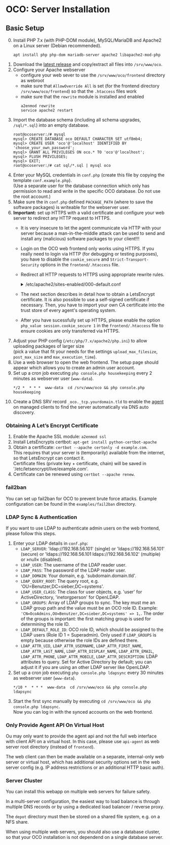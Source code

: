 # OCO: Server Installation

## Basic Setup
0. Install PHP 7.x (with PHP-DOM module), MySQL/MariaDB and Apache2 on a Linux server (Debian recommended).
   ```
   apt install php php-dom mariadb-server apache2 libapache2-mod-php
   ```
1. Download the [latest release](https://github.com/schorschii/oco-server/releases) and copy/extract all files into `/srv/www/oco`.
2. Configure your Apache webserver
   - configure your web sever to use the `/srv/www/oco/frontend` directory as webroot
   - make sure that `AllowOverride All` is set (for the frontend directory `/srv/www/oco/frontend`) so that the `.htaccess` files work
   - make sure that the `rewrite` module is installed and enabled
     ```
     a2enmod rewrite
     service apache2 restart
     ```
3. Import the database schema (including all schema upgrades, `/sql/*.sql`) into an empty database.
   ```
   root@ocoserver:/# mysql
   mysql> CREATE DATABASE oco DEFAULT CHARACTER SET utf8mb4;
   mysql> CREATE USER 'oco'@'localhost' IDENTIFIED BY 'choose_your_own_password';
   mysql> GRANT ALL PRIVILEGES ON oco.* TO 'oco'@'localhost';
   mysql> FLUSH PRIVILEGES;
   mysql> EXIT;
   root@ocoserver:/# cat sql/*.sql | mysql oco
   ```
4. Enter your MySQL credentials in `conf.php` (create this file by copying the template `conf.example.php`).  
   (Use a separate user for the database connection which only has permission to read and write in the specific OCO database. Do not use the root account.)
5. Make sure the in `conf.php` defined `PACKAGE_PATH` (where to save the software packages) is writeable for the webserver user.
6. **Important:** set up HTTPS with a valid certificate and configure your web server to redirect any HTTP request to HTTPS.
   - It is very insecure to let the agent communicate via HTTP with your server because a man-in-the-middle attack can be used to send and install any (malicious) software packages to your client!!!
   - Login on the OCO web frontend only works using HTTPS. If you really need to login via HTTP (for debugging or testing purposes), you have to disable the `cookie_secure` and `Strict-Transport-Security` options in the `frontend/.htaccess` file.
   - Redirect all HTTP requests to HTTPS using appropriate rewrite rules.  
     <details>
     <summary>/etc/apache2/sites-enabled/000-default.conf</summary>

     ```
     <VirtualHost *:80>
        .....
        DocumentRoot /srv/www/oco/frontend
        ## Redirect to HTTPS
        RewriteEngine On
        RewriteCond %{HTTPS} !=on
        RewriteRule ^/?(.*) https://%{SERVER_NAME}/$1 [R,L]
        .....
     </VirtualHost>

     <VirtualHost *:443>
      .....
      DocumentRoot /srv/www/oco/frontend
      SSLEngine on
      SSLCertificateFile /etc/apache2/ssl/mycertwithchain.crt
      SSLCertificateKeyFile /etc/apache2/ssl/myprivkey.key
      .....
      <Directory /srv/www/oco/frontend>
        AllowOverride All
      </Directory>
      .....
     </VirtualHost>
     ```
     </details>
   - The next section describes in detail how to obtain a LetsEncrypt certificate. It is also possible to use a self-signed certificate if necessary. Then, you have to import your own CA certificate into the trust store of every agent's operating system.
   - After you have sucessfully set up HTTPS, please enable the option `php_value session.cookie_secure 1` in the `frontend/.htaccess` file to ensure cookies are only transferred via HTTPS.
7. Adjust your PHP config (`/etc/php/7.x/apache2/php.ini`) to allow uploading packages of larger size  
  (pick a value that fit your needs for the settings `upload_max_filesize`, `post_max_size` and `max_execution_time`).
8. Use a web browser to open the web frontend. The setup page should appear which allows you to create an admin user account.
9. Set up a cron job executing `php console.php housekeeping` every 2 minutes as webserver user (`www-data`).
   ```
   */2 *  * * *  www-data  cd /srv/www/oco && php console.php housekeeping
   ```
10. Create a DNS SRV record `_oco._tcp.yourdomain.tld` to enable the [agent](https://github.com/schorschii/oco-agent) on managed clients to find the server automatically via DNS auto discovery.

### Obtaining A Let’s Encrypt Certificate
1. Enable the Apache SSL module: `a2enmod ssl`
2. Install LetsEncrypts certbot: `apt-get install python-certbot-apache`
3. Obtain a certificate: `certbot --apache certonly -d example.com`.  
   This requires that your server is (temporarily) available from the internet, so that LetsEncrypt can contact it.  
   Certificate files (private key + certificate, chain) will be saved in '/etc/letsencrypt/live/example.com'.
4. Certificate can be renewed using `certbot --apache renew`.

### fail2ban
You can set up fail2ban for OCO to prevent brute force attacks. Example configuration can be found in the `examples/fail2ban` directory.

### LDAP Sync & Authentication
If you want to use LDAP to authenticate admin users on the web frontend, please follow this steps.

1. Enter your LDAP details in `conf.php`:
   - `LDAP_SERVER`: 'ldap://192.168.56.101' (single) or 'ldaps://192.168.56.101' (secure) or 'ldaps://192.168.56.101 ldaps://192.168.56.102' (multiple) or »null« (disabled).
   - `LDAP_USER`: The username of the LDAP reader user.
   - `LDAP_PASS`: The password of the LDAP reader user.
   - `LDAP_DOMAIN`: Your domain, e.g. 'subdomain.domain.tld'.
   - `LDAP_QUERY_ROOT`: The query root, e.g. 'OU=Benutzer,DC=sieber,DC=systems'.
   - `LDAP_USER_CLASS`: The class for user objects, e.g. 'user' for ActiveDirectory, 'inetorgperson' for OpenLDAP.
   - `LDAP_GROUPS`: Array of LDAP groups to sync. The key must me an LDAP group path and the value must be an OCO role ID. Example: `'CN=OcoAdmins,OU=Benutzer,DC=sieber,DC=systems' => 1,`. The order of the groups is important: the first matching group is used for determining the role ID.
   - `LDAP_DEFAULT_ROLE_ID`: OCO role ID, which should be assigned to the LDAP users (Role ID 1 = Superadmin). Only used if `LDAP_GROUPS` is empty because otherwise the role IDs are defined there.
   - `LDAP_ATTR_UID`, `LDAP_ATTR_USERNAME`, `LDAP_ATTR_FIRST_NAME`, `LDAP_ATTR_LAST_NAME`, `LDAP_ATTR_DISPLAY_NAME`, `LDAP_ATTR_EMAIL`, `LDAP_ATTR_PHONE`, `LDAP_ATTR_MOBILE`, `LDAP_ATTR_DESCRIPTION`: LDAP attributes to query. Set for Active Directory by default; you can adjust it if you are using an other LDAP server like OpenLDAP.
2. Set up a cron job executing `php console.php ldapsync` every 30 minutes as webserver user (`www-data`).
   ```
   */10 *  * * *  www-data  cd /srv/www/oco && php console.php ldapsync
   ```
3. Start the first sync manually by executing `cd /srv/www/oco && php console.php ldapsync`.  
   Now you can log in with the synced accounts on the web frontend.

### Only Provide Agent API On Virtual Host
Ou may only want to provide the agent api and not the full web interface with client API on a virtual host. In this case, please use `api-agent` as web server root directory (instead of `frontend`).

The web client can then be made available on a separate, internal-only web server or virtual host, which has additional security options set in the web server config (e.g. IP address restrictions or an additional HTTP basic auth).

### Server Cluster
You can install this webapp on multiple web servers for failure safety.

In a multi-server configuration, the easiest way to load balance is through multiple DNS records or by using a dedicated load balancer / reverse proxy.

The `depot` directory must then be stored on a shared file system, e.g. on a NFS share.

When using multiple web servers, you should also use a database cluster, so that your OCO installation is not dependend on a single database server.
